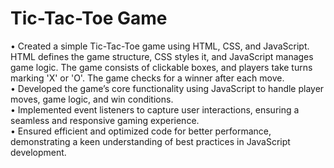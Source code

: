 # Tic-Tac-Toe Game
• Created a simple Tic-Tac-Toe game using HTML, CSS, and JavaScript. HTML defines the game structure, CSS styles it, 
  and JavaScript manages game logic. The game consists of clickable boxes, and players take turns marking 'X' or 'O'. 
  The game checks for a winner after each move.
<br>
• Developed the game’s core functionality using JavaScript to handle player moves, game logic, and win conditions.
<br>
• Implemented event listeners to capture user interactions, ensuring a seamless and responsive gaming experience.
<br>
• Ensured efficient and optimized code for better performance, demonstrating a keen understanding of best practices in JavaScript development.
